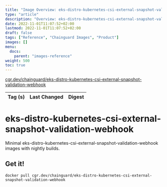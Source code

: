 ```yaml
---
title: "Image Overview: eks-distro-kubernetes-csi-external-snapshot-validation-webhook"
type: "article"
description: "Overview: eks-distro-kubernetes-csi-external-snapshot-validation-webhook Chainguard Image"
date: 2022-11-01T11:07:52+02:00
lastmod: 2022-11-01T11:07:52+02:00
draft: false
tags: ["Reference", "Chainguard Images", "Product"]
images: []
menu:
  docs:
    parent: "images-reference"
weight: 500
toc: true
---
```


[cgr.dev/chainguard/eks-distro-kubernetes-csi-external-snapshot-validation-webhook](https://github.com/chainguard-images/images/tree/main/images/eks-distro-kubernetes-csi-external-snapshot-validation-webhook)

| Tag (s) | Last Changed | Digest |
|---------|--------------|--------|

# eks-distro-kubernetes-csi-external-snapshot-validation-webhook

Minimal eks-distro-kubernetes-csi-external-snapshot-validation-webhook images with nightly builds.

## Get it!

```shell
docker pull cgr.dev/chainguard/eks-distro-kubernetes-csi-external-snapshot-validation-webhook
```
